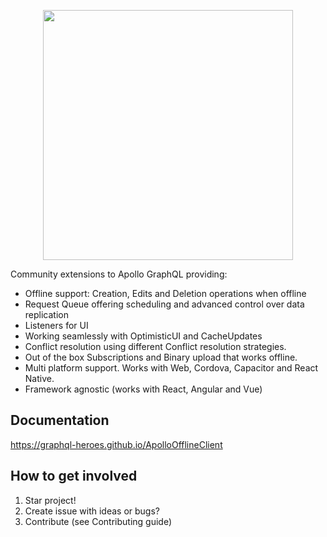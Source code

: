 <p align="center">
  <img width="400" src="https://github.com/graphql-heroes/ApolloOfflineClient/raw/master/resources/logo.png">
</p>

Community extensions to Apollo GraphQL providing:

- Offline support: Creation, Edits and Deletion operations when offline
- Request Queue offering scheduling and advanced control over data replication
- Listeners for UI
- Working seamlessly with OptimisticUI and CacheUpdates
- Conflict resolution using different Conflict resolution strategies.
- Out of the box Subscriptions and Binary upload that works offline.
- Multi platform support. Works with Web, Cordova, Capacitor and React Native.
- Framework agnostic (works with React, Angular and Vue)

## Documentation

https://graphql-heroes.github.io/ApolloOfflineClient

## How to get involved

1) Star project!
2) Create issue with ideas or bugs?
3) Contribute (see Contributing guide)
